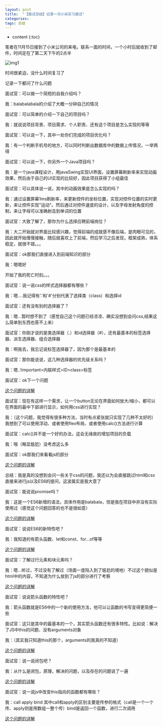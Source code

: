 ```yaml
---
layout: post
title:  "【面试总结】记录一次小米实习面试"
categories:  
tags: 总结
---
```


* content
{:toc}

  
笔者在11月15日接到了小米公司的来电，联系一面的时间，一个小时后就收到了邮件，时间定在了第二天下午的2点半

![img1](http://www.cywjw99.com/Xiaomi_interview/1.svg)

时间很紧迫，没什么时间复习了

记录一下都问了什么问题

面试官：可以做一个简短的自我介绍吗？

我：balabalabala的介绍了大概一分钟自己的情况

面试官：可以简单的介绍一下自己的项目吗？

我：就说说项目背景、项目需求、个人职责、还有这个项目是怎么实现的等等

面试官：可以说一下，其中一处你们完成的项目优化吗？

我：有一个判断手机号的地方，可以同时判断出数据库中的数据上传情况，一举两得

面试官：可以说一下，你另外一个Java项目吗？

我：是一个java课程设计，用javaSwing实现UI界面，设置屏幕刷新率来实现动画效果，然后由于自己的UI实现的比较好，因此项目获得了小组最佳

面试官：可以具体说一说，其中的动画效果是怎么实现的吗？

我：通过设置屏幕1ms刷新率，来更新控件的坐标位置，实现对控件位置的实时更新，来让控件实现"运动"。然后通过对控件速度的设计，以及字母发射角度的控制，来让字母可以准确射击到单词的位置

面试官：大致了解了，那你为什么选择应聘前端岗位？

我：大二开始就对界面比较感兴趣，觉得前端的成就感不像后端，是肉眼可见的，因此就开始慢慢接触，随后就喜欢上了前端，然后学习之后发现，框架成熟，体系稳定，就很不错。。。

面试官：ok那我们直接进入到前端知识的部分

我：嗯嗯好

开始了我的死亡时刻。。。

面试官：说一说css的样式选择器都有哪些？

我：嗯....我记得有'.'和'#'分别代表了选择类（class）和选择id

面试官：还有没有别的选择器了？

我：嗯...暂时想不到了（感觉自己这个问题已经凉凉、确实没想到会问css,结果这么简单到东西也答不上来）

面试官：你刚才说的是类选择器（.）和id选择器（#），还有最基本的标签选择器、派生选择器、组合选择器

我：啊我去，我忘记说标签选择器了，因为那个是最基本的

面试官：那你能说说，这几种选择器的优先级关系吗？

我：嗯..!important>内联样式>ID>class>标签

面试官：ok下一个问题

[这个问题的详解](https://blog.csdn.net/qq_20179227/article/details/99705961?ops_request_misc=%257B%2522request%255Fid%2522%253A%2522163707984516780269852849%2522%252C%2522scm%2522%253A%252220140713.130102334..%2522%257D&request_id=163707984516780269852849&biz_id=0&utm_medium=distribute.pc_search_result.none-task-blog-2~all~baidu_landing_v2~default-4-99705961.first_rank_v2_pc_rank_v29&utm_term=css%E7%9A%84%E6%A0%B7%E5%BC%8F%E9%80%89%E6%8B%A9%E5%99%A8&spm=1018.2226.3001.4187)

面试官：现在有这样一个需求，让一个button无论在界面如何放大/缩小，都可以在界面的最中下部进行显示，如何用css进行实现？

我：（这个问题，我觉得有很多种方法，当时有点紧张就只实现了几种不太好的）我想到了可以使用浮动、或者使用flex布局、或者使用calc()方法进行计算

面试官：calc()并不是一个好的办法，这会无缘故的增加项目的负载

我：哦（略显尴尬）没考虑这么多

面试官：ok那我们来看看js的部分

[这个问题的详解](https://blog.csdn.net/qq_42562636/article/details/99587838?ops_request_misc=&request_id=&biz_id=102&utm_term=%E8%AE%A9%E4%B8%80%E4%B8%AA%E6%8C%89%E9%92%AE%E5%A7%8B%E7%BB%88%E5%9C%A8%E7%95%8C%E9%9D%A2%E7%9A%84%E4%B8%AD%E4%B8%8B%E9%83%A8%E8%BF%9B%E8%A1%8C%E6%98%BE%E7%A4%BA&utm_medium=distribute.pc_search_result.none-task-blog-2~all~sobaiduweb~default-1-99587838.first_rank_v2_pc_rank_v29&spm=1018.2226.3001.4187)

总结：我是真的没想到会问一些关于css的问题，我还以为会直接跳过html和css直接来进行js以及ES6的提问，这波属实是我大意了

面试官：能说说promise吗？

我：这是一个ES6新增的语法，具体作用是balabala，但是我在项目中并没有实际使用过（感觉这个问题回答的也不是很如意）

[这个问题的详解](https://blog.csdn.net/qq_34645412/article/details/81170576?ops_request_misc=%257B%2522request%255Fid%2522%253A%2522163714902616780255233219%2522%252C%2522scm%2522%253A%252220140713.130102334..%2522%257D&request_id=163714902616780255233219&biz_id=0&utm_medium=distribute.pc_search_result.none-task-blog-2~all~top_positive~default-1-81170576.first_rank_v2_pc_rank_v29&utm_term=promise&spm=1018.2226.3001.4187)

面试官：说说ES6的新特性吧？

我：我知道的有箭头函数、let和const、for...of等等

[这个问题的详解](https://blog.csdn.net/bradmatt/article/details/80920153?ops_request_misc=%257B%2522request%255Fid%2522%253A%2522163716117116780255232064%2522%252C%2522scm%2522%253A%252220140713.130102334..%2522%257D&request_id=163716117116780255232064&biz_id=0&utm_medium=distribute.pc_search_result.none-task-blog-2~all~sobaiduend~default-2-80920153.first_rank_v2_pc_rank_v29&utm_term=ES6%E7%9A%84%E6%96%B0%E7%89%B9%E6%80%A7&spm=1018.2226.3001.4187)

面试官：了解过行元素和块元素吗？

我：嗯...听过，不过没有了解过（场面一度陷入到了尴尬的境地）不过这个貌似是html中的内容，不知道为什么放到了js的部分进行了考察

[这个问题的详解](https://blog.csdn.net/qq_42952262/article/details/103834029)

面试官：说说箭头函数的特性吧？

我：箭头函数就是ES6中的一个新的使用方法，他可以让函数的书写变得更简便一些

面试官：这只是其中的最基本的一个，其实箭头函数还有很多特性。比如说：解决了JS中this的问题、没有arguments对象

我：（其实我只知道this的那个，arguments的我真的不知道）

[这个问题的详解](https://blog.csdn.net/weixin_42554311/article/details/82589733?ops_request_misc=%257B%2522request%255Fid%2522%253A%2522163716197416780261928714%2522%252C%2522scm%2522%253A%252220140713.130102334..%2522%257D&request_id=163716197416780261928714&biz_id=0&utm_medium=distribute.pc_search_result.none-task-blog-2~all~sobaiduend~default-2-82589733.first_rank_v2_pc_rank_v29&utm_term=%E7%AE%AD%E5%A4%B4%E5%87%BD%E6%95%B0%E7%9A%84%E4%BC%98%E7%82%B9&spm=1018.2226.3001.4187)

面试官：说一说闭包吧？

我：从什么是闭包，原理，解决的问题，以及存在的问题说了一遍

[这个问题的详解](https://blog.csdn.net/Hunt_bo/article/details/107699137?ops_request_misc=%257B%2522request%255Fid%2522%253A%2522163715667616780274194835%2522%252C%2522scm%2522%253A%252220140713.130102334..%2522%257D&request_id=163715667616780274194835&biz_id=0&utm_medium=distribute.pc_search_result.none-task-blog-2~all~top_positive~default-2-107699137.first_rank_v2_pc_rank_v29&utm_term=%E9%97%AD%E5%8C%85&spm=1018.2226.3001.4187)

面试官：说一说js中改变this指向的函数都有哪些？

我：call apply bind 其中call和apply的区别主要是传参的格式（call是一个一个传、apply则是用数组一整个传）bind是返回一个函数，进行二次调用

[这个问题的详解](https://blog.csdn.net/hexinyu_1022/article/details/82795517?ops_request_misc=%257B%2522request%255Fid%2522%253A%2522163716420616780264033229%2522%252C%2522scm%2522%253A%252220140713.130102334..%2522%257D&request_id=163716420616780264033229&biz_id=0&utm_medium=distribute.pc_search_result.none-task-blog-2~all~sobaiduend~default-1-82795517.first_rank_v2_pc_rank_v29&utm_term=call%2Capply%2Cbind&spm=1018.2226.3001.4187)







